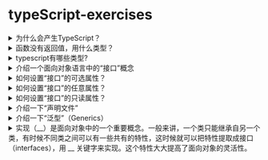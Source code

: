 <!-- markdownlint-disable MD033 -->
# typeScript-exercises

<details>
  <summary>为什么会产生TypeScript？</summary>
  <div>- 可读性</div>
  <div>- 可维护性</div>
</details>

<details>
  <summary>函数没有返回值，用什么类型？</summary>
  <div>void</div>
</details>

<details>
  <summary>typescript有哪些类型? </summary>
  <div>boolean</div>
  <div>number</div>
  <div>string</div>
  <div>void</div>
  <div>undefined</div>
  <div>null</div>
  <div>any</div>
  <div>联合类型 string | number</div>
  <div>interface</div>
  <div>number[]</div>
  <div>Array&lt;number&gt;</div>
</details>

<details>
  <summary>介绍一个面向对象语言中的“接口”概念</summary>
  <div>- 它是对行为的抽象，而具体如何行动需要由类（classes）去实现（implements）。</div>
  <div>- TypeScript 中的接口是一个非常灵活的概念，除了可用于对类的一部分行为进行抽象以外，也常用于对「对象的形状（Shape）」进行描述。</div>
</details>

<details>
  <summary>如何设置“接口”的可选属性？</summary>
  <div>interface Person { age?: number }</div>
</details>

<details>
  <summary>如何设置“接口”的任意属性？</summary>
  <div>interface Person { [propName: string]: any }</div>
</details>

<details>
  <summary>如何设置“接口”的只读属性？</summary>
  <div>interface Person { readonly id: number }</div>
</details>

<details>
  <summary>介绍一下“声明文件”</summary>
  <div>当使用第三方库时，我们需要引用它的声明文件，才能获得对应的代码补全、接口提示等功能。</div>
</details>

<details>
  <summary>介绍一下“泛型”（Generics）</summary>
  <div>泛型是指在定义函数、接口或类的时候，不预先指定具体的类型，而在使用的时候再指定类型的一种特性。</div>
</details>

<details>
  <summary>实现（__）是面向对象中的一个重要概念。一般来讲，一个类只能继承自另一个类，有时候不同类之间可以有一些共有的特性，这时候就可以把特性提取成接口（interfaces），用 __ 关键字来实现。这个特性大大提高了面向对象的灵活性。</summary>
  <div>implements</div>
  <div>implements</div>
</details>
